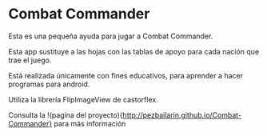 Combat Commander
====

Esta es una pequeña ayuda para jugar a Combat Commander.

Esta app sustituye a las hojas con las tablas de apoyo para cada nación que trae el juego.

Está realizada únicamente con fines educativos, para aprender a hacer programas para android.

Utiliza la librería FlipImageView de castorflex.

Consulta la !(pagina del proyecto){http://pezbailarin.github.io/Combat-Commander} para más información